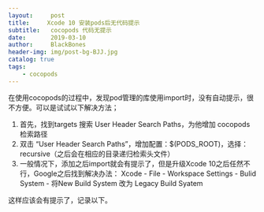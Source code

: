 ```yaml
---
layout:     post
title:     Xcode 10 安装pods后无代码提示
subtitle:   cocopods 代码无提示
date:       2019-03-10
author:     BlackBones
header-img: img/post-bg-BJJ.jpg
catalog: true
tags:
    - cocopods
---
```


在使用cocopods的过程中，发现pod管理的库使用import时，没有自动提示，很不方便。可以是试试以下解决方法；

1. 首先，找到targets 搜索 User Header Search Paths，为他增加 cocopods检索路径
2. 双击 “User Header Search Paths”，增加配置：$(PODS_ROOT)，选择：recursive（之后会在相应的目录递归检索头文件）
3. 一般情况下，添加之后import就会有提示了，但是升级Xcode 10之后任然不行，Google之后找到解决办法：
Xcode - File - Workspace Settings - Bulid System -  将New Build System 改为 Legacy Build Syatem

这样应该会有提示了，记录以下。


